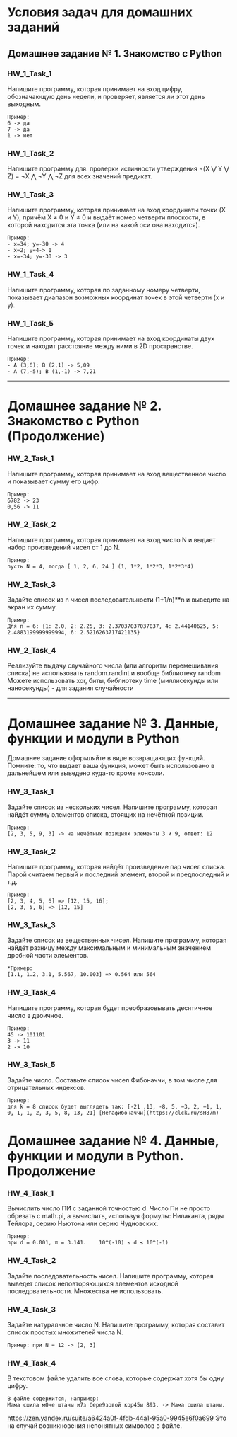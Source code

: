 # Условия задач для домашних заданий

## Домашнее задание № 1. Знакомство с Python

### HW_1_Task_1
Напишите программу, которая принимает на вход цифру, обозначающую день недели, и проверяет, является ли этот день выходным.
```
Пример:
6 -> да
7 -> да
1 -> нет
```

### HW_1_Task_2
Напишите программу для. проверки истинности утверждения ¬(X ⋁ Y ⋁ Z) = ¬X ⋀ ¬Y ⋀ ¬Z для всех значений предикат.

### HW_1_Task_3
Напишите программу, которая принимает на вход координаты точки (X и Y), причём X ≠ 0 и Y ≠ 0 и выдаёт номер четверти плоскости, в которой находится эта точка (или на какой оси она находится).
```
Пример:
- x=34; y=-30 -> 4
- x=2; y=4-> 1
- x=-34; y=-30 -> 3
```
### HW_1_Task_4
Напишите программу, которая по заданному номеру четверти, показывает диапазон возможных координат точек в этой четверти (x и y).

### HW_1_Task_5
Напишите программу, которая принимает на вход координаты двух точек и находит расстояние между ними в 2D пространстве.
```
Пример:
- A (3,6); B (2,1) -> 5,09
- A (7,-5); B (1,-1) -> 7,21
```
--------------------------------------------------------

# Домашнее задание № 2. Знакомство с Python (Продолжение)

### HW_2_Task_1
Напишите программу, которая принимает на вход вещественное число и показывает сумму его цифр.
```
Пример:
6782 -> 23
0,56 -> 11
```

### HW_2_Task_2
Напишите программу, которая принимает на вход число N и выдает набор произведений чисел от 1 до N.
```
Пример:
пусть N = 4, тогда [ 1, 2, 6, 24 ] (1, 1*2, 1*2*3, 1*2*3*4)
```
### HW_2_Task_3
Задайте список из n чисел последовательности (1+1/n)**n и выведите на экран их сумму.
```
Пример:
Для n = 6: {1: 2.0, 2: 2.25, 3: 2.37037037037037, 4: 2.44140625, 5: 2.4883199999999994, 6: 2.5216263717421135}
```
### HW_2_Task_4
Реализуйте выдачу случайного числа (или алгоритм перемешивания списка)
не использовать random.randint и вообще библиотеку random
Можете использовать xor, биты, библиотеку time (миллисекунды или наносекунды) - для задания случайности

--------------------------------------------------------

# Домашнее задание № 3. Данные, функции и модули в Python

Домашнее задание оформляйте в виде возвращающих функций. Помните: то, что выдает ваша функция, может быть использовано в дальнейшем или выведено куда-то кроме консоли.

### HW_3_Task_1
Задайте список из нескольких чисел. Напишите программу, которая найдёт сумму элементов списка, стоящих на нечётной позиции.
```
Пример:
[2, 3, 5, 9, 3] -> на нечётных позициях элементы 3 и 9, ответ: 12
```

### HW_3_Task_2
Напишите программу, которая найдёт произведение пар чисел списка. Парой считаем первый и последний элемент, второй и предпоследний и т.д.

```
Пример:
[2, 3, 4, 5, 6] => [12, 15, 16];
[2, 3, 5, 6] => [12, 15]
```

### HW_3_Task_3
Задайте список из вещественных чисел. Напишите программу, которая найдёт разницу между максимальным и минимальным значением дробной части элементов.
```
*Пример:
[1.1, 1.2, 3.1, 5.567, 10.003] => 0.564 или 564
```

### HW_3_Task_4
Напишите программу, которая будет преобразовывать десятичное число в двоичное.
```
Пример:
45 -> 101101
3 -> 11
2 -> 10
```

### HW_3_Task_5
Задайте число. Составьте список чисел Фибоначчи, в том числе для отрицательных индексов.
```
Пример:
для k = 8 список будет выглядеть так: [-21 ,13, -8, 5, −3, 2, −1, 1, 0, 1, 1, 2, 3, 5, 8, 13, 21] [Негафибоначчи](https://clck.ru/sH87m)
```


# Домашнее задание № 4. Данные, функции и модули в Python. Продолжение

### HW_4_Task_1
Вычислить число ПИ c заданной точностью d. Число Пи не просто обрезать с math.pi, 
а вычислить, используя формулы: Нилаканта, ряды Тейлора, серию Ньютона или серию Чудновских.
```
Пример:
при d = 0.001, π = 3.141.    10^(-10) ≤ d ≤ 10^(-1)
```

### HW_4_Task_2
Задайте последовательность чисел. Напишите программу, которая выведет список 
неповторяющихся элементов исходной последовательности. Множества не использовать.

### HW_4_Task_3
Задайте натуральное число N. Напишите программу, которая составит список простых множителей числа N.
```
Пример: при N = 12 -> [2, 3]
```

### HW_4_Task_4
В текстовом файле удалить все слова, которые содержат хотя бы одну цифру.
```
В файле содержится, например:
Мама сшила м0не штаны и7з бере9зовой кор45ы 893. -> Мама сшила штаны.
```
https://zen.yandex.ru/suite/a6424a0f-4fdb-44a1-95a0-9945e6f0a699
Это на случай возникновения непонятных символов в файле.

